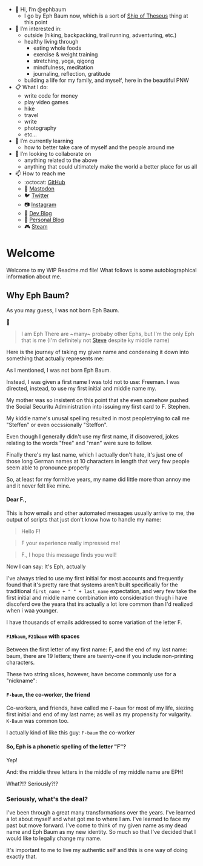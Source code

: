 - 👋 Hi, I’m @ephbaum
  - I go by Eph Baum now, which is a sort of [Ship of Theseus](https://en.wikipedia.org/wiki/Ship_of_Theseus) thing at this point
- 👀 I’m interested in:
  - outside (hiking, backpacking, trail running, adventuring, etc.)
  - healthy living through
    - eating whole foods
    - exercise & weight training
    - stretching, yoga, qigong
    - mindfulness, meditation
    - journaling, reflection, gratitude
  - building a life for my family, and myself, here in the beautiful PNW
- :clipboard: What I do:
  - write code for money
  - play video games
  - hike
  - travel
  - write
  - photography
  - etc...
- 🌱 I’m currently learning
  - how to better take care of myself and the people around me
- 💞️ I’m looking to collaborate on 
  - anything related to the above
  - anything that could ultimately make the world a better place for us all
- 📫 How to reach me
  - :octocat: [GitHub](https://github.com/fskirschbaum)
  - :elephant: <a rel="me" href="https://hachyderm.io/@ephbaum">Mastodon</a>
  - 🐦 [Twitter](https://twitter.com/ephbaum)
  - 📷 [Instagram](https://www.instagram.com/ephraimbaum/)
  - 📑 [Dev Blog](https://ephbaum.dev)
  - 🔖 [Personal Blog](https://ephandleigh.com)
  - :video_game: [Steam](https://steamcommunity.com/id/fff-bomb/)


# Welcome

Welcome to my WIP Readme.md file! What follows is some autobiographical information about me. 

## Why Eph Baum?

As you may guess, I was not born Eph Baum.

🎵
> I am Eph
> There are ~many~ probaby other Ephs, but I'm the only Eph that is me (I'm definitely not [Steve](https://youtu.be/5vtZcojS9KA) despite ky middle name)

Here is the journey of taking my given name and condensing it down into something that actually represents me:

As I mentioned, I was not born Eph Baum.

Instead, I was given a first name I was told not to use: Freeman. I was directed, instead, to use my first initial and middle name my.

My mother was so insistent on this point that she even somehow pushed the Social Securitu Administration into issuing my first card to F. Stephen. 

My kiddle name's unusal spelling resulted in most peopletrying to call me "Steffen" or even occssionally "Steffon". 

Even though I generally didn't use my first name, if discovered, jokes relating to the words "free" and "man" were sure to follow. 

Finally there's my last name, which I actually don't hate, it's just one of those long German names at 10 characters in length that very few people seem able to pronounce properly

So, at least for my formitive years, my name did little more than annoy me and it never felt like mine. 

#### Dear F.,

This is how emails and other automated messages usually arrive to me, the output of scripts that just don't know how to handle my name:

> Hello F!

> F your experience really impressed me!

> F., I hope this message finds you well!

Now I can say: It's Eph, actually

I've always tried to use my first initial for most accounts and frequently found that it's pretty rare that systems aren't built specifically for the traditional `first_name + " " + last_name` expectation, and very few take the first initial and middle name combination into consideration thiugh i have discoferd ove the yeara thst irs actually a lot lore common than I'd realized when i waa younger. 

I have thousands of emails addressed to some variation of the letter F.

#### `F19baum`, `F21baum` with spaces

Between the first letter of my first name: F, and the end of my last name: baum, there are 19 letters; there are twenty-one if you include non-printing characters. 

These two string slices, however, have become commonly use for a "nickname":

#### `F-baum`, the co-worker, the friend

Co-workers, and friends, have called me `F-baum` for most of my life, siezing first initial and end of my last name; as well as my propensity for vulgarity. `K-Baum` was common too. 

I actually kind of like this guy: `F-baum` the co-worker

#### So, Eph is a phonetic spelling of the letter "F"?

Yep! 

And: the middle three letters in the middle of my middle name are EPH!

What?!? Seriously?!?

### Seriously, what's the deal?

I've been through a great many transformations over the years. I've learned a lot about myself and what got me to where I am. I've learned to face my past but move forward. I've come to think of my given name as my dead name and Eph Baum as my new identity. So much so that I've decided that I would like to legally change my name.

It's important to me to live my authentic self and this is one way of doing exactly that.
